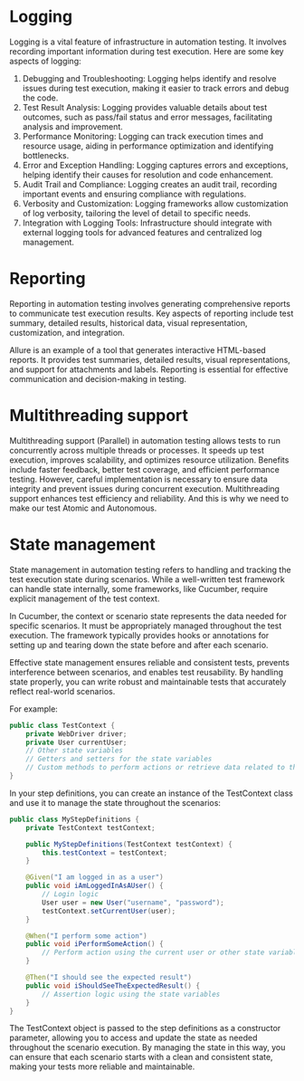 # Logging
Logging is a vital feature of infrastructure in automation testing. It involves recording important information during test execution. Here are some key aspects of logging:

1. Debugging and Troubleshooting: Logging helps identify and resolve issues during test execution, making it easier to track errors and debug the code.
1. Test Result Analysis: Logging provides valuable details about test outcomes, such as pass/fail status and error messages, facilitating analysis and improvement.
1. Performance Monitoring: Logging can track execution times and resource usage, aiding in performance optimization and identifying bottlenecks.
1. Error and Exception Handling: Logging captures errors and exceptions, helping identify their causes for resolution and code enhancement.
1. Audit Trail and Compliance: Logging creates an audit trail, recording important events and ensuring compliance with regulations.
1. Verbosity and Customization: Logging frameworks allow customization of log verbosity, tailoring the level of detail to specific needs.
1. Integration with Logging Tools: Infrastructure should integrate with external logging tools for advanced features and centralized log management.

# Reporting
Reporting in automation testing involves generating comprehensive reports to communicate test execution results.
Key aspects of reporting include test summary, detailed results, historical data, visual representation, customization, and integration. 

Allure is an example of a tool that generates interactive HTML-based reports.
It provides test summaries, detailed results, visual representations, and support for attachments and labels. Reporting is essential for effective communication and decision-making in testing.
# Multithreading support
Multithreading support (Parallel) in automation testing allows tests to run concurrently across multiple threads or processes. 
It speeds up test execution, improves scalability, and optimizes resource utilization. Benefits include faster feedback, better test coverage, and efficient performance testing. However, careful implementation is necessary to ensure data integrity and prevent issues during concurrent execution. Multithreading support enhances test efficiency and reliability.
And this is why we need to make our test Atomic and Autonomous.
# State management 
State management in automation testing refers to handling and tracking the test execution state during scenarios. 
While a well-written test framework can handle state internally, some frameworks, like Cucumber, require explicit management of the test context.

In Cucumber, the context or scenario state represents the data needed for specific scenarios. 
It must be appropriately managed throughout the test execution. The framework typically provides hooks or annotations for setting up and tearing down the state before and after each scenario.

Effective state management ensures reliable and consistent tests, prevents interference between scenarios, and enables test reusability. 
By handling state properly, you can write robust and maintainable tests that accurately reflect real-world scenarios.


For example:
```java
public class TestContext {
    private WebDriver driver;
    private User currentUser;
    // Other state variables
    // Getters and setters for the state variables
    // Custom methods to perform actions or retrieve data related to the state
}
```
In your step definitions, you can create an instance of the TestContext class and use it to manage the state throughout the scenarios:
```java
public class MyStepDefinitions {
    private TestContext testContext;

    public MyStepDefinitions(TestContext testContext) {
        this.testContext = testContext;
    }

    @Given("I am logged in as a user")
    public void iAmLoggedInAsAUser() {
        // Login logic
        User user = new User("username", "password");
        testContext.setCurrentUser(user);
    }

    @When("I perform some action")
    public void iPerformSomeAction() {
        // Perform action using the current user or other state variables
    }

    @Then("I should see the expected result")
    public void iShouldSeeTheExpectedResult() {
        // Assertion logic using the state variables
    }
}
```
The TestContext object is passed to the step definitions as a constructor parameter, allowing you to access and update the state as needed throughout the scenario execution. By managing the state in this way, you can ensure that each scenario starts with a clean and consistent state, making your tests more reliable and maintainable.

